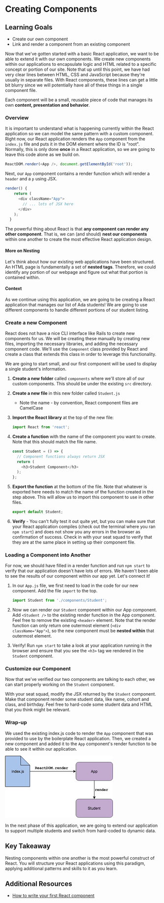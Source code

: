 # Creating Components

## Learning Goals
- Create our own component
- Link and render a component from an existing component

Now that we've gotten started with a basic React application, we want to be able to extend it with our own components. We create new components within our applications to encapsulate logic and HTML related to a specific concept or portion of our site. Note that up until this point, we have had very clear lines between HTML, CSS and JavaScript because they're usually in separate files. With React components, these lines can get a little bit blurry since we will potentially have all of these things in a single component file.

Each component will be a small, reusable piece of code that manages its own **content, presentation and behavior**.

### Overview
It is important to understand what is happening currently within the React application so we can model the same pattern with a custom component. Right now, our React application renders the `App` component from the `index.js` file and puts it in the DOM element where the ID is "root". Normally, this is only done **once** in a React application, so we are going to leave this code alone as we build on.

```javascript
ReactDOM.render(<App />, document.getElementById('root'));
```

Next, our `App` component contains a render function which will render a `header` and a `p` using JSX.

```javascript
render() {
    return (
      <div className="App">
        // ... lots of JSX here
      </div>
    );
  }
```

The powerful thing about React is that **any component can render any other component**. That is, we can (and should) **nest our components** within one another to create the most effective React application design.

#### More on Nesting

Let's think about how our existing web applications have been structured. An HTML page is fundamentally a set of **nested tags**. Therefore, we could identify any portion of our webpage and figure out what that portion is contained within.

#### Context
As we continue using this application, we are going to be creating a React application that manages our list of Ada students! We are going to use different components to handle different portions of our student listing.

### Create a new Component
React does not have a nice CLI interface like Rails to create new components for us. We will be creating these manually by creating new files, importing the necessary libraries, and adding the necessary component code. We'll use the `Component` class provided by React and create a class that extends this class in order to leverage this functionality.

We are going to start small, and our first component will be used to display a single student's information.

1. **Create a new folder** called `components` where we'll store all of our custom components. This should be under the existing `src` directory.

1. **Create a new file** in this new folder called `Student.js`
    - Note the name - by convention, React component files are CamelCase

1. **Import the React library** at the top of the new file:
    ```javascript
    import React from 'react';
    ```

1. **Create a function** with the name of the component you want to create. Note that this should match the file name.
    ```javascript
    const Student = () => {
      // Component functions always return JSX
      return (
        <h3>Student Component</h3>
      );
    };
    ```

1. **Export the function** at the bottom of the file. Note that whatever is exported here needs to match the name of the function created in the step above. This will allow us to import this component to use in other files.
    ```JavaScript
    export default Student;
    ```

1. **Verify** - You can't fully test it out quite yet, but you can make sure that your React application compiles (check out the terminal where you ran `npm start`) and does not show you any errors in the browser as confirmation of success. Check in with your seat squad to verify that they are at the same place in setting up their component file.

### Loading a Component into Another
For now, we should have filled in a render function and run `npm start` to verify that our application doesn't have lots of errors. We haven't been able to see the results of our component within our app yet. Let's connect it!

1. In our `App.js` file, we first need to load in the code for our new component. Add the file `import` to the top.
    ```JavaScript
    import Student from './components/Student';
    ```

1. Now we can render our `Student` component within our App component. Add `<Student />` to the existing render function in the App component. Feel free to remove the existing `<header>` element. Note that the render function can only return one outermost element (`<div className="App">`), so the new component must be **nested within** that outermost element.

1. Verify! Run `npm start` to take a look at your application running in the browser and ensure that you see the `<h3>` tag we rendered in the `Student` component.

### Customize our Component

Now that we've verified our two components are talking to each other, we can start properly working on the `Student` component.

With your seat squad, modify the JSX returned by the `Student` component. Make that component render some student data, like name, cohort and class, and birthday. Feel free to hard-code some student data and HTML that you think might be relevant.

### Wrap-up

We used the existing index.js code to render the `App` component that was provided to use by the boilerplate React application. Then, we created a new component and added it to the `App` component's render function to be able to see it within our application.

![basic component setup](images/basic-components.png)

In the next phase of this application, we are going to extend our application to support multiple students and switch from hard-coded to dynamic data.

## Key Takeaway
Nesting components within one another is the most powerful construct of React. You will structure your React applications using this paradigm, applying additional patterns and skills to it as you learn.

## Additional Resources
- [How to write your first React component](https://medium.freecodecamp.org/how-to-write-your-first-react-js-component-d728d759cabc)
